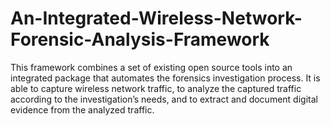# An-Integrated-Wireless-Network-Forensic-Analysis-Framework
This framework combines a set of existing open source tools into an integrated package that automates the forensics investigation process. It is able to capture wireless network traffic, to analyze the captured traffic according to the investigation’s needs, and to extract and document digital evidence from the analyzed traffic.
